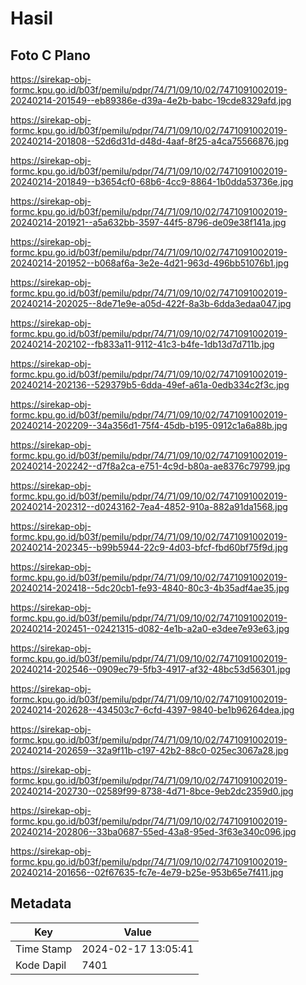 # Hasil

## Foto C Plano

https://sirekap-obj-formc.kpu.go.id/b03f/pemilu/pdpr/74/71/09/10/02/7471091002019-20240214-201549--eb89386e-d39a-4e2b-babc-19cde8329afd.jpg

https://sirekap-obj-formc.kpu.go.id/b03f/pemilu/pdpr/74/71/09/10/02/7471091002019-20240214-201808--52d6d31d-d48d-4aaf-8f25-a4ca75566876.jpg

https://sirekap-obj-formc.kpu.go.id/b03f/pemilu/pdpr/74/71/09/10/02/7471091002019-20240214-201849--b3654cf0-68b6-4cc9-8864-1b0dda53736e.jpg

https://sirekap-obj-formc.kpu.go.id/b03f/pemilu/pdpr/74/71/09/10/02/7471091002019-20240214-201921--a5a632bb-3597-44f5-8796-de09e38f141a.jpg

https://sirekap-obj-formc.kpu.go.id/b03f/pemilu/pdpr/74/71/09/10/02/7471091002019-20240214-201952--b068af6a-3e2e-4d21-963d-496bb51076b1.jpg

https://sirekap-obj-formc.kpu.go.id/b03f/pemilu/pdpr/74/71/09/10/02/7471091002019-20240214-202025--8de71e9e-a05d-422f-8a3b-6dda3edaa047.jpg

https://sirekap-obj-formc.kpu.go.id/b03f/pemilu/pdpr/74/71/09/10/02/7471091002019-20240214-202102--fb833a11-9112-41c3-b4fe-1db13d7d711b.jpg

https://sirekap-obj-formc.kpu.go.id/b03f/pemilu/pdpr/74/71/09/10/02/7471091002019-20240214-202136--529379b5-6dda-49ef-a61a-0edb334c2f3c.jpg

https://sirekap-obj-formc.kpu.go.id/b03f/pemilu/pdpr/74/71/09/10/02/7471091002019-20240214-202209--34a356d1-75f4-45db-b195-0912c1a6a88b.jpg

https://sirekap-obj-formc.kpu.go.id/b03f/pemilu/pdpr/74/71/09/10/02/7471091002019-20240214-202242--d7f8a2ca-e751-4c9d-b80a-ae8376c79799.jpg

https://sirekap-obj-formc.kpu.go.id/b03f/pemilu/pdpr/74/71/09/10/02/7471091002019-20240214-202312--d0243162-7ea4-4852-910a-882a91da1568.jpg

https://sirekap-obj-formc.kpu.go.id/b03f/pemilu/pdpr/74/71/09/10/02/7471091002019-20240214-202345--b99b5944-22c9-4d03-bfcf-fbd60bf75f9d.jpg

https://sirekap-obj-formc.kpu.go.id/b03f/pemilu/pdpr/74/71/09/10/02/7471091002019-20240214-202418--5dc20cb1-fe93-4840-80c3-4b35adf4ae35.jpg

https://sirekap-obj-formc.kpu.go.id/b03f/pemilu/pdpr/74/71/09/10/02/7471091002019-20240214-202451--02421315-d082-4e1b-a2a0-e3dee7e93e63.jpg

https://sirekap-obj-formc.kpu.go.id/b03f/pemilu/pdpr/74/71/09/10/02/7471091002019-20240214-202546--0909ec79-5fb3-4917-af32-48bc53d56301.jpg

https://sirekap-obj-formc.kpu.go.id/b03f/pemilu/pdpr/74/71/09/10/02/7471091002019-20240214-202628--434503c7-6cfd-4397-9840-be1b96264dea.jpg

https://sirekap-obj-formc.kpu.go.id/b03f/pemilu/pdpr/74/71/09/10/02/7471091002019-20240214-202659--32a9f11b-c197-42b2-88c0-025ec3067a28.jpg

https://sirekap-obj-formc.kpu.go.id/b03f/pemilu/pdpr/74/71/09/10/02/7471091002019-20240214-202730--02589f99-8738-4d71-8bce-9eb2dc2359d0.jpg

https://sirekap-obj-formc.kpu.go.id/b03f/pemilu/pdpr/74/71/09/10/02/7471091002019-20240214-202806--33ba0687-55ed-43a8-95ed-3f63e340c096.jpg

https://sirekap-obj-formc.kpu.go.id/b03f/pemilu/pdpr/74/71/09/10/02/7471091002019-20240214-201656--02f67635-fc7e-4e79-b25e-953b65e7f411.jpg


## Metadata

| Key        | Value               |
| ---------- | ------------------- |
| Time Stamp | 2024-02-17 13:05:41 |
| Kode Dapil | 7401                |



